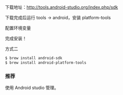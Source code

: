 下载地址：http://tools.android-studio.org/index.php/sdk

下载完成后运行 tools -> android，安装 platform-tools 

配置环境变量

完成安装！



方式二

```bash
$ brew install android-sdk
$ brew install android-platform-tools
```







### 推荐

使用 Android studio 管理。

